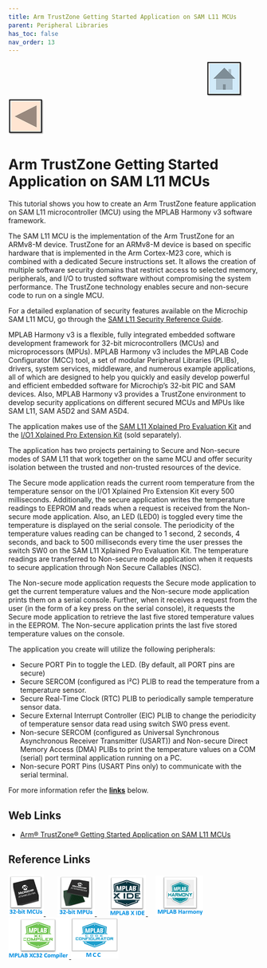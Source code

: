 ```yaml
---
title: Arm TrustZone Getting Started Application on SAM L11 MCUs
parent: Peripheral Libraries
has_toc: false
nav_order: 13
---
```


&nbsp;&nbsp;&nbsp;&nbsp;&nbsp;&nbsp;&nbsp;&nbsp;&nbsp;&nbsp;&nbsp;&nbsp;&nbsp;&nbsp;&nbsp;&nbsp;&nbsp;&nbsp;&nbsp;&nbsp;&nbsp;&nbsp;&nbsp;&nbsp;&nbsp;&nbsp;&nbsp;&nbsp; &nbsp;&nbsp;&nbsp;&nbsp;&nbsp;&nbsp;&nbsp;&nbsp;&nbsp;&nbsp;&nbsp;&nbsp;&nbsp;&nbsp;&nbsp;&nbsp;&nbsp;&nbsp;&nbsp;&nbsp;&nbsp;&nbsp;&nbsp;&nbsp;&nbsp;&nbsp;&nbsp;&nbsp;&nbsp;&nbsp;&nbsp;&nbsp;&nbsp;&nbsp;&nbsp;&nbsp;&nbsp;&nbsp;&nbsp;&nbsp;&nbsp;&nbsp;&nbsp;&nbsp;&nbsp;&nbsp;&nbsp;&nbsp;&nbsp;&nbsp;&nbsp;&nbsp;&nbsp;&nbsp;&nbsp;&nbsp;&nbsp;&nbsp;&nbsp;&nbsp;&nbsp;&nbsp;&nbsp;&nbsp;&nbsp;&nbsp;&nbsp;&nbsp;&nbsp;&nbsp;&nbsp;&nbsp;[<img src="../../r_images/quick_home.png" title="Home">](../../../readme.md) [<img src="../../r_images/quick_back.png"  title="Back">](../readme.md)
# Arm TrustZone Getting Started Application on SAM L11 MCUs

This tutorial shows you how to create an Arm TrustZone feature application on SAM L11 microcontroller (MCU) using the MPLAB Harmony v3 software framework.

The SAM L11 MCU is the implementation of the Arm TrustZone for an ARMv8-M device. TrustZone for an ARMv8-M device is based on specific hardware that is implemented in the Arm Cortex-M23 core, which is combined with a dedicated Secure instructions set. It allows the creation of multiple software security domains that restrict access to selected memory, peripherals, and I/O to trusted software without compromising the system performance. The TrustZone technology enables secure and non-secure code to run on a single MCU.

For a detailed explanation of security features available on the Microchip SAM L11 MCU, go through the [SAM L11 Security Reference Guide](http://ww1.microchip.com/downloads/en/AppNotes/SAM-L11-Security-ReferenceGuide-AN-DS70005365A.pdf).

MPLAB Harmony v3 is a flexible, fully integrated embedded software development framework for 32-bit microcontrollers (MCUs) and microprocessors (MPUs). MPLAB Harmony v3 includes the MPLAB Code Configurator (MCC) tool, a set of modular Peripheral Libraries (PLIBs), drivers, system services, middleware, and numerous example applications, all of which are designed to help you quickly and easily develop powerful and efficient embedded software for Microchip’s 32-bit PIC and SAM devices. Also, MPLAB Harmony v3 provides a TrustZone environment to develop security applications on different secured MCUs and MPUs like SAM L11, SAM A5D2 and SAM A5D4.

The application makes use of the [SAM L11 Xplained Pro Evaluation Kit](https://www.microchip.com/en-us/development-tool/DM320205) and the [I/O1 Xplained Pro Extension Kit](https://www.microchip.com/en-us/development-tool/ATIO1-XPRO) (sold separately).

The application has two projects pertaining to Secure and Non-secure modes of SAM L11 that work together on the same MCU and offer security isolation between the trusted and non-trusted resources of the device.

The Secure mode application reads the current room temperature from the temperature sensor on the I/O1 Xplained Pro Extension Kit every 500 milliseconds. Additionally, the secure application writes the temperature readings to EEPROM and reads when a request is received from the Non-secure mode application. Also, an LED (LED0) is toggled every time the temperature is displayed on the serial console. The periodicity of the temperature values reading can be changed to 1 second, 2 seconds, 4 seconds, and back to 500 milliseconds every time the user presses the switch SW0 on the SAM L11 Xplained Pro Evaluation Kit. The temperature readings are transferred to Non-secure mode application when it requests to secure application through Non Secure Callables (NSC).

The Non-secure mode application requests the Secure mode application to get the current temperature values and the Non-secure mode application prints them on a serial console. Further, when it receives a request from the user (in the form of a key press on the serial console), it requests the Secure mode application to retrieve the last five stored temperature values in the EEPROM. The Non-secure application prints the last five stored temperature values on the console.

The application you create will utilize the following peripherals:

- Secure PORT Pin to toggle the LED. (By default, all PORT pins are secure)
- Secure SERCOM (configured as I²C) PLIB to read the temperature from a temperature sensor.
- Secure Real-Time Clock (RTC) PLIB to periodically sample temperature sensor data.
- Secure External Interrupt Controller (EIC) PLIB to change the periodicity of temperature sensor data read using switch SW0 press event.
- Non-secure SERCOM (configured as Universal Synchronous Asynchronous Receiver Transmitter (USART)) and Non-secure Direct Memory Access (DMA) PLIBs to print the temperature values on a COM (serial) port terminal application running on a PC.
- Non-secure PORT Pins (USART Pins only) to communicate with the serial terminal.

For more information refer the **[links](#Web-Links)** below.

## <a id="Web-Links"> </a>
## Web Links

- <a href="https://developerhelp.microchip.com/xwiki/bin/view/software-tools/harmony/saml11-trustzone-getting-started-training-module/" target="_blank">Arm® TrustZone® Getting Started Application on SAM L11 MCUs </a>



## Reference Links
[<a href="https://www.microchip.com/design-centers/32-bit" target="_blank"> <img src="../../r_images/32_bit_mcus.png"> </a>]()  &nbsp; &nbsp; &nbsp; [<a href="https://www.microchip.com/design-centers/32-bit-mpus" target="_blank"> <img src="../../r_images/32_bit_mpus.png"> </a>]()  &nbsp; &nbsp; &nbsp; [<a href="https://www.microchip.com/mplab/mplab-x-ide" target="_blank"> <img src="../../r_images/mplab_x_ide.png"> </a>]()  &nbsp; &nbsp; [<a href="https://www.microchip.com/mplab/mplab-harmony" target="_blank"> <img src="../../r_images/mplab_harmony.png"> </a>]() [<a href="https://www.microchip.com/mplab/compilers" target="_blank"> <img src="../../r_images/mplab_compiler.png"> </a>]() [<a href="https://www.microchip.com/en-us/tools-resources/configure/mplab-code-configurator" target="_blank"> <img src="../../r_images/mcc_harmony.png"> </a>]()
